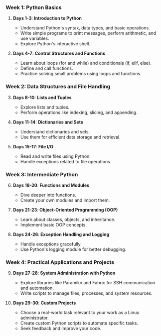 
### **Week 1: Python Basics**
1. **Days 1-3**: **Introduction to Python**
   - Understand Python's syntax, data types, and basic operations.
   - Write simple programs to print messages, perform arithmetic, and use variables.
   - Explore Python's interactive shell.

2. **Days 4-7**: **Control Structures and Functions**
   - Learn about loops (for and while) and conditionals (if, elif, else).
   - Define and call functions.
   - Practice solving small problems using loops and functions.

### **Week 2: Data Structures and File Handling**
3. **Days 8-10**: **Lists and Tuples**
   - Explore lists and tuples.
   - Perform operations like indexing, slicing, and appending.

4. **Days 11-14**: **Dictionaries and Sets**
   - Understand dictionaries and sets.
   - Use them for efficient data storage and retrieval.

5. **Days 15-17**: **File I/O**
   - Read and write files using Python.
   - Handle exceptions related to file operations.

### **Week 3: Intermediate Python**
6. **Days 18-20**: **Functions and Modules**
   - Dive deeper into functions.
   - Create your own modules and import them.

7. **Days 21-23**: **Object-Oriented Programming (OOP)**
   - Learn about classes, objects, and inheritance.
   - Implement basic OOP concepts.

8. **Days 24-26**: **Exception Handling and Logging**
   - Handle exceptions gracefully.
   - Use Python's logging module for better debugging.

### **Week 4: Practical Applications and Projects**
9. **Days 27-28**: **System Administration with Python**
   - Explore libraries like Paramiko and Fabric for SSH communication and automation.
   - Write scripts to manage files, processes, and system resources.

10. **Days 29-30**: **Custom Projects**
    - Choose a real-world task relevant to your work as a Linux administrator.
    - Create custom Python scripts to automate specific tasks.
    - Seek feedback and improve your code.
